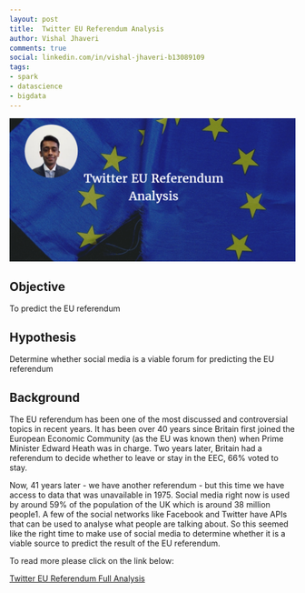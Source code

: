 ```yaml
--- 
layout: post 
title:  Twitter EU Referendum Analysis
author: Vishal Jhaveri
comments: true 
social: linkedin.com/in/vishal-jhaveri-b13089109
tags: 
- spark 
- datascience
- bigdata 
---
```


![EU Twitter Referendum Analysis Vishal](../images/vish_eu.png)

## Objective

To predict the EU referendum

## Hypothesis 

Determine whether social media is a viable forum for predicting the EU referendum

## Background

The EU referendum has been one of the most discussed and controversial topics in recent years. It has been over 40 years since Britain first joined the European Economic Community (as the EU was known then) when Prime Minister Edward Heath was in charge. Two years later, Britain had a referendum to decide whether to leave or stay in the EEC, 66% voted to stay.

Now, 41 years later - we have another referendum - but this time we have access to data that was unavailable in 1975. Social media right now is used by around 59% of the population of the UK which is around 38 million people1. A few of the social networks like Facebook and Twitter have APIs that can be used to analyse what people are talking about. So this seemed like the right time to make use of social media to determine whether it is a viable source to predict the result of the EU referendum.

To read more please click on the link below:

[Twitter EU Referendum Full Analysis](http://www.capgemini.com/blog/insights-data-blog/2016/09/twitter-eu-referendum-analysis-by-vishal-jhaveri)


